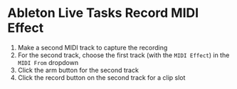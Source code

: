 # Ableton Live Tasks Record MIDI Effect

1. Make a second MIDI track to capture the recording
2. For the second track, choose the first track (with the `MIDI Effect`) in the `MIDI From` dropdown
3. Click the arm button for the second track
4. Click the record button on the second track for a clip slot
